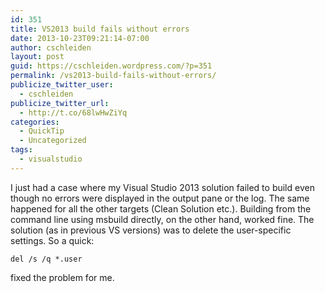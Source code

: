 ```yaml
---
id: 351
title: VS2013 build fails without errors
date: 2013-10-23T09:21:14-07:00
author: cschleiden
layout: post
guid: https://cschleiden.wordpress.com/?p=351
permalink: /vs2013-build-fails-without-errors/
publicize_twitter_user:
  - cschleiden
publicize_twitter_url:
  - http://t.co/68lwHwZiYq
categories:
  - QuickTip
  - Uncategorized
tags:
  - visualstudio
---
```

I just had a case where my Visual Studio 2013 solution failed to build even though no errors were displayed in the output pane or the log. The same happened for all the other targets (Clean Solution etc.). Building from the command line using msbuild directly, on the other hand, worked fine. The solution (as in previous VS versions) was to delete the user-specific settings. So a quick:

`del /s /q *.user`

fixed the problem for me.